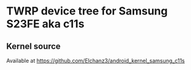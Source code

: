 # TWRP device tree for Samsung S23FE aka c11s

## Kernel source 
Available at https://github.com/Elchanz3/android_kernel_samsung_c11s
